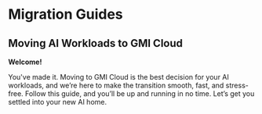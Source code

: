 # Migration Guides

## Moving AI Workloads to GMI Cloud

**Welcome!**

You've made it. Moving to GMI Cloud is the best decision for your AI workloads, and we’re here to make the transition smooth, fast, and stress-free. Follow this guide, and you’ll be up and running in no time. Let’s get you settled into your new AI home.